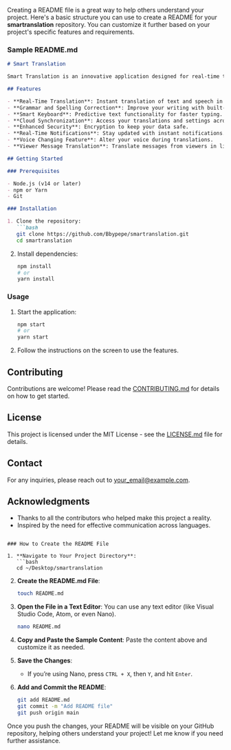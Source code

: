 Creating a README file is a great way to help others understand your project. Here's a basic structure you can use to create a README for your **smartranslation** repository. You can customize it further based on your project's specific features and requirements.

### Sample README.md

```markdown
# Smart Translation

Smart Translation is an innovative application designed for real-time text and speech translation, grammar and spelling correction, and supporting all global languages. It features a smart keyboard with predictive text and works seamlessly across all devices and operating systems.

## Features

- **Real-Time Translation**: Instant translation of text and speech in multiple languages.
- **Grammar and Spelling Correction**: Improve your writing with built-in corrections.
- **Smart Keyboard**: Predictive text functionality for faster typing.
- **Cloud Synchronization**: Access your translations and settings across devices.
- **Enhanced Security**: Encryption to keep your data safe.
- **Real-Time Notifications**: Stay updated with instant notifications.
- **Voice Changing Feature**: Alter your voice during translations.
- **Viewer Message Translation**: Translate messages from viewers in live streams.

## Getting Started

### Prerequisites

- Node.js (v14 or later)
- npm or Yarn
- Git

### Installation

1. Clone the repository:
   ```bash
   git clone https://github.com/Bbypepe/smartranslation.git
   cd smartranslation
   ```

2. Install dependencies:
   ```bash
   npm install
   # or
   yarn install
   ```

### Usage

1. Start the application:
   ```bash
   npm start
   # or
   yarn start
   ```

2. Follow the instructions on the screen to use the features.

## Contributing

Contributions are welcome! Please read the [CONTRIBUTING.md](CONTRIBUTING.md) for details on how to get started.

## License

This project is licensed under the MIT License - see the [LICENSE.md](LICENSE.md) file for details.

## Contact

For any inquiries, please reach out to [your_email@example.com](mailto:your_email@example.com).

## Acknowledgments

- Thanks to all the contributors who helped make this project a reality.
- Inspired by the need for effective communication across languages.
```

### How to Create the README File

1. **Navigate to Your Project Directory**:
   ```bash
   cd ~/Desktop/smartranslation
   ```

2. **Create the README.md File**:
   ```bash
   touch README.md
   ```

3. **Open the File in a Text Editor**:
   You can use any text editor (like Visual Studio Code, Atom, or even Nano).
   ```bash
   nano README.md
   ```

4. **Copy and Paste the Sample Content**: Paste the content above and customize it as needed.

5. **Save the Changes**: 
   - If you’re using Nano, press `CTRL + X`, then `Y`, and hit `Enter`.

6. **Add and Commit the README**:
   ```bash
   git add README.md
   git commit -m "Add README file"
   git push origin main
   ```

Once you push the changes, your README will be visible on your GitHub repository, helping others understand your project! Let me know if you need further assistance.

